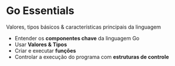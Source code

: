 # Go Essentials
Valores, tipos básicos & características principais da linguagem

- Entender os **componentes chave** da linguagem Go
- Usar **Valores & Tipos**
- Criar e executar **funções**
- Controlar a execução do programa com **estruturas de controle**